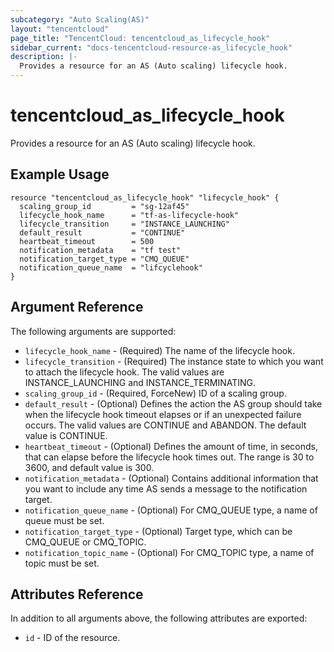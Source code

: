 ```yaml
---
subcategory: "Auto Scaling(AS)"
layout: "tencentcloud"
page_title: "TencentCloud: tencentcloud_as_lifecycle_hook"
sidebar_current: "docs-tencentcloud-resource-as_lifecycle_hook"
description: |-
  Provides a resource for an AS (Auto scaling) lifecycle hook.
---
```


# tencentcloud_as_lifecycle_hook

Provides a resource for an AS (Auto scaling) lifecycle hook.

## Example Usage

```hcl
resource "tencentcloud_as_lifecycle_hook" "lifecycle_hook" {
  scaling_group_id         = "sg-12af45"
  lifecycle_hook_name      = "tf-as-lifecycle-hook"
  lifecycle_transition     = "INSTANCE_LAUNCHING"
  default_result           = "CONTINUE"
  heartbeat_timeout        = 500
  notification_metadata    = "tf test"
  notification_target_type = "CMQ_QUEUE"
  notification_queue_name  = "lifcyclehook"
}
```

## Argument Reference

The following arguments are supported:

* `lifecycle_hook_name` - (Required) The name of the lifecycle hook.
* `lifecycle_transition` - (Required) The instance state to which you want to attach the lifecycle hook. The valid values are INSTANCE_LAUNCHING and INSTANCE_TERMINATING.
* `scaling_group_id` - (Required, ForceNew) ID of a scaling group.
* `default_result` - (Optional) Defines the action the AS group should take when the lifecycle hook timeout elapses or if an unexpected failure occurs. The valid values are CONTINUE and ABANDON. The default value is CONTINUE.
* `heartbeat_timeout` - (Optional) Defines the amount of time, in seconds, that can elapse before the lifecycle hook times out. The range is 30 to 3600, and default value is 300.
* `notification_metadata` - (Optional) Contains additional information that you want to include any time AS sends a message to the notification target.
* `notification_queue_name` - (Optional) For CMQ_QUEUE type, a name of queue must be set.
* `notification_target_type` - (Optional) Target type, which can be CMQ_QUEUE or CMQ_TOPIC.
* `notification_topic_name` - (Optional) For CMQ_TOPIC type, a name of topic must be set.

## Attributes Reference

In addition to all arguments above, the following attributes are exported:

* `id` - ID of the resource.



